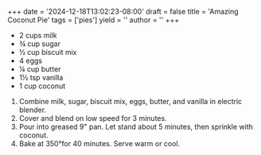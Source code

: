 +++
date = '2024-12-18T13:02:23-08:00'
draft = false
title = 'Amazing Coconut Pie'
tags = ['pies']
yield = ''
author = ''
+++

* 2 cups milk
* ¾ cup sugar
* ½ cup biscuit mix
* 4 eggs
* ¼ cup butter
* 1½ tsp vanilla
* 1 cup coconut

1. Combine milk, sugar, biscuit mix, eggs, butter, and vanilla in electric blender. 
2. Cover and blend on low speed for 3 minutes. 
3. Pour into greased 9" pan. Let stand about 5 minutes, then sprinkle with coconut.
4. Bake at 350°for 40 minutes. Serve warm or cool.